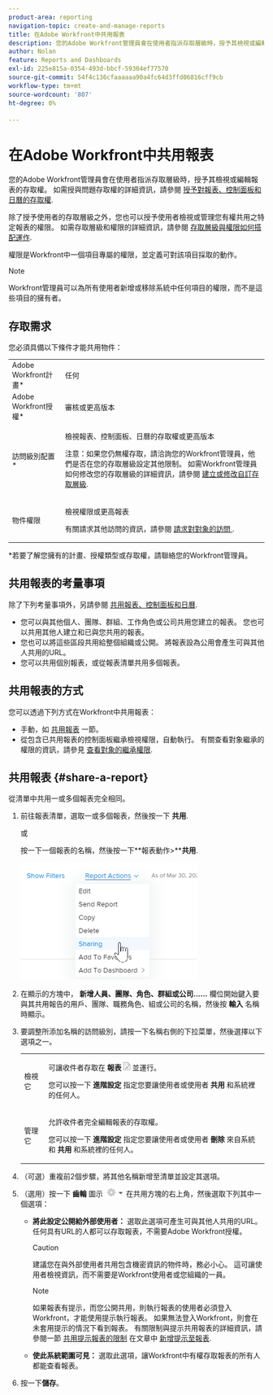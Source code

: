 ```yaml
---
product-area: reporting
navigation-topic: create-and-manage-reports
title: 在Adobe Workfront中共用報表
description: 您的Adobe Workfront管理員會在使用者指派存取層級時，授予其檢視或編輯報表的存取權。 有關授予對問題的訪問權限的詳細資訊，請參閱授予對報告、控制面板和日曆的訪問權限。
author: Nolan
feature: Reports and Dashboards
exl-id: 225e815a-0354-493d-bbcf-59304ef77570
source-git-commit: 54f4c136cfaaaaaa90a4fc64d3ffd06816cff9cb
workflow-type: tm+mt
source-wordcount: '807'
ht-degree: 0%

---
```


# 在Adobe Workfront中共用報表

您的Adobe Workfront管理員會在使用者指派存取層級時，授予其檢視或編輯報表的存取權。 如需授與問題存取權的詳細資訊，請參閱 [授予對報表、控制面板和日曆的存取權](../../../administration-and-setup/add-users/configure-and-grant-access/grant-access-reports-dashboards-calendars.md).

除了授予使用者的存取層級之外，您也可以授予使用者檢視或管理您有權共用之特定報表的權限。 如需存取層級和權限的詳細資訊，請參閱 [存取層級與權限如何搭配運作](../../../administration-and-setup/add-users/access-levels-and-object-permissions/how-access-levels-permissions-work-together.md).

權限是Workfront中一個項目專屬的權限，並定義可對該項目採取的動作。

>[!NOTE]
>
>Workfront管理員可以為所有使用者新增或移除系統中任何項目的權限，而不是這些項目的擁有者。

## 存取需求

您必須具備以下條件才能共用物件：

<table style="table-layout:auto"> 
 <col> 
 <col> 
 <tbody> 
  <tr> 
   <td role="rowheader">Adobe Workfront計畫*</td> 
   <td> <p>任何 </p> </td> 
  </tr> 
  <tr> 
   <td role="rowheader">Adobe Workfront授權*</td> 
   <td> <p>審核或更高版本</p> </td> 
  </tr> 
  <tr> 
   <td role="rowheader">訪問級別配置*</td> 
   <td> <p>檢視報表、控制面板、日曆的存取權或更高版本</p> <p>注意：如果您仍無權存取，請洽詢您的Workfront管理員，他們是否在您的存取層級設定其他限制。 如需Workfront管理員如何修改您的存取層級的詳細資訊，請參閱 <a href="../../../administration-and-setup/add-users/configure-and-grant-access/create-modify-access-levels.md" class="MCXref xref">建立或修改自訂存取層級</a>.</p> </td> 
  </tr> 
  <tr> 
   <td role="rowheader">物件權限</td> 
   <td> <p>檢視權限或更高報表</p> <p>有關請求其他訪問的資訊，請參閱 <a href="../../../workfront-basics/grant-and-request-access-to-objects/request-access.md" class="MCXref xref">請求對對象的訪問 </a>.</p> </td> 
  </tr> 
 </tbody> 
</table>

&#42;若要了解您擁有的計畫、授權類型或存取權，請聯絡您的Workfront管理員。

## 共用報表的考量事項

除了下列考量事項外，另請參閱 [共用報表、控制面板和日曆](../../../workfront-basics/grant-and-request-access-to-objects/permissions-reports-dashboards-calendars.md).

* 您可以與其他個人、團隊、群組、工作角色或公司共用您建立的報表。 您也可以共用其他人建立和已與您共用的報表。
* 您也可以將這些區段共用給整個組織或公開。 將報表設為公用會產生可與其他人共用的URL。
* 您可以共用個別報表，或從報表清單共用多個報表。

## 共用報表的方式

您可以透過下列方式在Workfront中共用報表：

* 手動，如 [共用報表](#share-a-report) 一節。
* 從包含已共用報表的控制面板繼承檢視權限，自動執行。 有關查看對象繼承的權限的資訊，請參見 [查看對象的繼承權限](../../../workfront-basics/grant-and-request-access-to-objects/view-inherited-permissions-on-objects.md).

## 共用報表 {#share-a-report}

從清單中共用一或多個報表完全相同。

1. 前往報表清單，選取一或多個報表，然後按一下 **共用**.

   或

   按一下一個報表的名稱，然後按一下**報表動作>****共用**.

   ![](assets/qs-report-actions-sharing.png)

1. 在顯示的方塊中， **新增人員、團隊、角色、群組或公司……** 欄位開始鍵入要與其共用報告的用戶、團隊、職務角色、組或公司的名稱，然後按 **輸入** 名稱時顯示。

1. 要調整所添加名稱的訪問級別，請按一下名稱右側的下拉菜單，然後選擇以下選項之一。

   <table style="table-layout:auto"> 
    <col> 
    <col> 
    <tbody> 
     <tr> 
      <td role="rowheader">檢視它</td> 
      <td> <p>可讓收件者存取在 <strong>報表</strong> <img src="assets/reports-in-main-menu.png"> 並運行。</p> <p>您可以按一下 <strong>進階設定</strong> 指定您要讓使用者或使用者 <strong>共用</strong> 和系統裡的任何人。</p> </td> 
     </tr> 
     <tr> 
      <td role="rowheader">管理它</td> 
      <td> <p>允許收件者完全編輯報表的存取權。</p> <p>您可以按一下 <strong>進階設定</strong> 指定您要讓使用者或使用者 <strong>刪除</strong> 來自系統和 <strong>共用</strong> 和系統裡的任何人。</p> </td> 
     </tr> 
    </tbody> 
   </table>

1. （可選）重複前2個步驟，將其他名稱新增至清單並設定其選項。
1. （選用）按一下 **齒輪** 圖示 ![](assets/gear-icon-settings-with-dn-arrow.jpg) 在共用方塊的右上角，然後選取下列其中一個選項：

   * **將此設定公開給外部使用者：** 選取此選項可產生可與其他人共用的URL。 任何具有URL的人都可以存取報表，不需要Adobe Workfront授權。

      >[!CAUTION]
      >
      >建議您在與外部使用者共用包含機密資訊的物件時，務必小心。 這可讓使用者檢視資訊，而不需要是Workfront使用者或您組織的一員。

      >[!NOTE]
      >
      >如果報表有提示，而您公開共用，則執行報表的使用者必須登入Workfront，才能使用提示執行報表。 如果無法登入Workfront，則會在未套用提示的情況下看到報表。 有關限制與提示共用報表的詳細資訊，請參閱一節 [共用提示報表的限制](../../../reports-and-dashboards/reports/creating-and-managing-reports/add-prompt-report.md#limitations-of-running-public-prompted-reports) 在文章中 [新增提示至報表](../../../reports-and-dashboards/reports/creating-and-managing-reports/add-prompt-report.md).

   * **使此系統範圍可見：** 選取此選項，讓Workfront中有權存取報表的所有人都能查看報表。

1. 按一下&#x200B;**儲存**。
